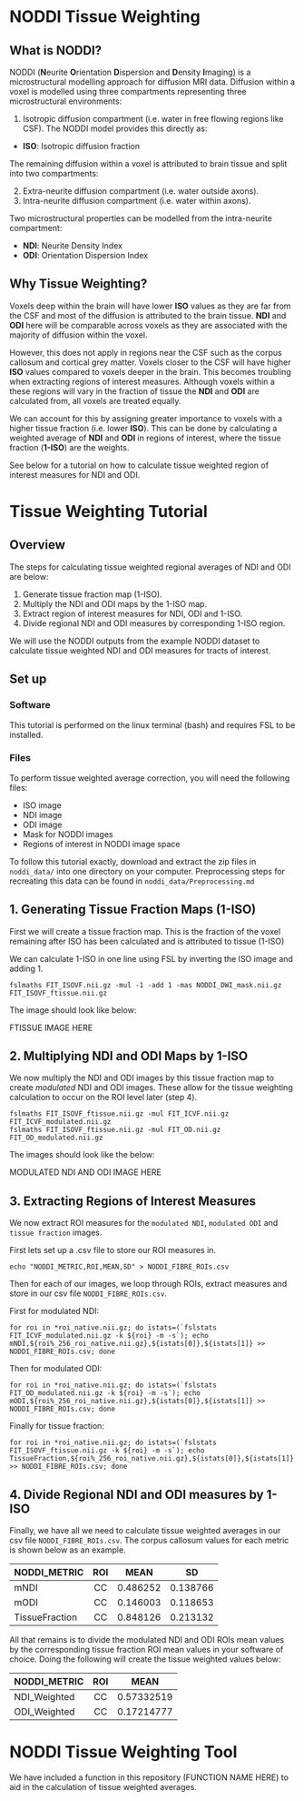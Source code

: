 # NODDI Tissue Weighting

## What is NODDI?
NODDI (**N**eurite **O**rientation **D**ispersion and **D**ensity **I**maging) is a microstructural modelling approach for diffusion MRI data. Diffusion within a voxel is modelled using three compartments representing three microstructural environments:

1. Isotropic diffusion compartment (i.e. water in free flowing regions like CSF). The NODDI model provides this directly as:
  - **ISO**: Isotropic diffusion fraction

The remaining diffusion within a voxel is attributed to brain tissue and split into two compartments:

2. Extra-neurite diffusion compartment (i.e. water outside axons).
3. Intra-neurite diffusion compartment (i.e. water within axons).

  Two microstructural properties can be modelled from the intra-neurite compartment:

   - **NDI**: Neurite Density Index
   - **ODI**: Orientation Dispersion Index

## Why Tissue Weighting?

Voxels deep within the brain will have lower **ISO** values as they are far from the CSF and most of the diffusion is attributed to the brain tissue. **NDI** and **ODI** here will be comparable across voxels as they are associated with the majority of diffusion within the voxel.

However, this does not apply in regions near the CSF such as the corpus callosum and cortical grey matter. Voxels closer to the CSF will have higher **ISO** values compared to voxels deeper in the brain. This becomes troubling when extracting regions of interest measures. Although voxels within a these regions will vary in the fraction of tissue the **NDI** and **ODI** are calculated from, all voxels are treated equally.

We can account for this by assigning greater importance to voxels with a higher tissue fraction (i.e. lower **ISO**). This can be done by calculating a weighted average of **NDI** and **ODI** in regions of interest, where the tissue fraction (**1-ISO**) are the weights.

See below for a tutorial on how to calculate tissue weighted region of interest measures for NDI and ODI.

# Tissue Weighting Tutorial

## Overview

The steps for calculating tissue weighted regional averages of NDI and ODI are below:

1. Generate tissue fraction map (1-ISO).
2. Multiply the NDI and ODI maps by the 1-ISO map.
3. Extract region of interest measures for NDI, ODI and 1-ISO.
4. Divide regional NDI and ODI measures by corresponding 1-ISO region.

We will use the NODDI outputs from the example NODDI dataset to calculate tissue weighted NDI and ODI measures for tracts of interest.


## Set up

### Software

This tutorial is performed on the linux terminal (bash) and requires FSL to be installed.

### Files

To perform tissue weighted average correction, you will need the following files:

- ISO image
- NDI image
- ODI image
- Mask for NODDI images
- Regions of interest in NODDI image space

To follow this tutorial exactly, download and extract the zip files in `noddi_data/` into one directory on your computer. Preprocessing steps for recreating this data can be found in `noddi_data/Preprocessing.md`

## 1. Generating Tissue Fraction Maps (1-ISO)

First we will create a tissue fraction map. This is the fraction of the voxel remaining after ISO has been calculated and is attributed to tissue (1-ISO)

We can calculate 1-ISO in one line using FSL by inverting the ISO image and adding 1.

```
fslmaths FIT_ISOVF.nii.gz -mul -1 -add 1 -mas NODDI_DWI_mask.nii.gz FIT_ISOVF_ftissue.nii.gz
```

The image should look like below:

FTISSUE IMAGE HERE

## 2. Multiplying NDI and ODI Maps by 1-ISO

We now multiply the NDI and ODI images by this tissue fraction map to create *modulated* NDI and ODI images. These allow for the tissue weighting calculation to occur on the ROI level later (step 4).

```
fslmaths FIT_ISOVF_ftissue.nii.gz -mul FIT_ICVF.nii.gz FIT_ICVF_modulated.nii.gz
fslmaths FIT_ISOVF_ftissue.nii.gz -mul FIT_OD.nii.gz FIT_OD_modulated.nii.gz
```
The images should look like the below:

MODULATED NDI AND ODI IMAGE HERE

## 3. Extracting Regions of Interest Measures

We now extract ROI measures for the `modulated NDI`, `modulated ODI` and `tissue fraction` images.

First lets set up a .csv file to store our ROI measures in.

```
echo "NODDI_METRIC,ROI,MEAN,SD" > NODDI_FIBRE_ROIs.csv
```

Then for each of our images, we loop through ROIs, extract measures and store in our csv file `NODDI_FIBRE_ROIs.csv`.

First for modulated NDI:
```
for roi in *roi_native.nii.gz; do istats=(`fslstats FIT_ICVF_modulated.nii.gz -k ${roi} -m -s`); echo mNDI,${roi%_256_roi_native.nii.gz},${istats[0]},${istats[1]} >> NODDI_FIBRE_ROIs.csv; done
```

Then for modulated ODI:

```
for roi in *roi_native.nii.gz; do istats=(`fslstats FIT_OD_modulated.nii.gz -k ${roi} -m -s`); echo mODI,${roi%_256_roi_native.nii.gz},${istats[0]},${istats[1]} >> NODDI_FIBRE_ROIs.csv; done
```

Finally for tissue fraction:

```
for roi in *roi_native.nii.gz; do istats=(`fslstats FIT_ISOVF_ftissue.nii.gz -k ${roi} -m -s`); echo TissueFraction,${roi%_256_roi_native.nii.gz},${istats[0]},${istats[1]} >> NODDI_FIBRE_ROIs.csv; done
```

## 4. Divide Regional NDI and ODI measures by 1-ISO

Finally, we have all we need to calculate tissue weighted averages in our csv file `NODDI_FIBRE_ROIs.csv`. The corpus callosum values for each metric is shown below as an example.


| NODDI_METRIC    | ROI     |  MEAN       | SD       |
| -----------     | :----:  | :---------: | :-------:|
| mNDI            | CC      |  0.486252   | 0.138766 |
| mODI            | CC      |  0.146003   | 0.118653 |
| TissueFraction  | CC      |  0.848126   | 0.213132 |

All that remains is to divide the modulated NDI and ODI ROIs mean values by the corresponding tissue fraction ROI mean values in your software of choice. Doing the following will create the tissue weighted values below:

| NODDI_METRIC    | ROI     |  MEAN       |
| -----------     | :----:  | :---------: |
| NDI_Weighted    | CC      |  0.57332519 |
| ODI_Weighted    | CC      |  0.17214777 |


# NODDI Tissue Weighting Tool

We have included a function in this repository (FUNCTION NAME HERE) to aid in the calculation of tissue weighted averages.

